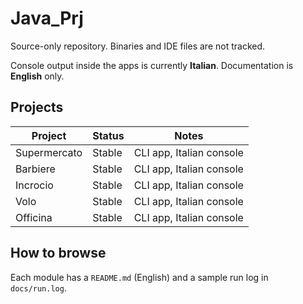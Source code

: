 # Java_Prj

Source-only repository. Binaries and IDE files are not tracked.

Console output inside the apps is currently **Italian**. Documentation is **English** only.

## Projects
| Project       | Status | Notes                    |
|---------------|--------|--------------------------|
| Supermercato  | Stable | CLI app, Italian console |
| Barbiere      | Stable | CLI app, Italian console |
| Incrocio      | Stable | CLI app, Italian console |
| Volo          | Stable | CLI app, Italian console |
| Officina      | Stable | CLI app, Italian console |

## How to browse
Each module has a `README.md` (English) and a sample run log in `docs/run.log`.
